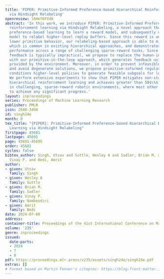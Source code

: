 ```yaml
---
title: 'PIPER: Primitive-Informed Preference-based Hierarchical Reinforcement Learning
  via Hindsight Relabeling'
openreview: l6Hef6FVd0
abstract: 'In this work, we introduce PIPER: Primitive-Informed Preference-based Hierarchical
  reinforcement learning via Hindsight Relabeling, a novel approach that leverages
  preference-based learning to learn a reward model, and subsequently uses this reward
  model to relabel higher-level replay buffers. Since this reward is unaffected by
  lower primitive behavior, our relabeling-based approach is able to mitigate non-stationarity,
  which is common in existing hierarchical approaches, and demonstrates impressive
  performance across a range of challenging sparse-reward tasks. Since obtaining human
  feedback is typically impractical, we propose to replace the human-in-the-loop approach
  with our primitive-in-the-loop approach, which generates feedback using sparse rewards
  provided by the environment. Moreover, in order to prevent infeasible subgoal prediction
  and avoid degenerate solutions, we propose primitive-informed regularization that
  conditions higher-level policies to generate feasible subgoals for lower-level policies.
  We perform extensive experiments to show that PIPER mitigates non-stationarity in
  hierarchical reinforcement learning and achieves greater than 50$\%$ success rates
  in challenging, sparse-reward robotic environments, where most other baselines fail
  to achieve any significant progress.'
layout: inproceedings
series: Proceedings of Machine Learning Research
publisher: PMLR
issn: 2640-3498
id: singh24e
month: 0
tex_title: "{PIPER}: Primitive-Informed Preference-based Hierarchical Reinforcement
  Learning via Hindsight Relabeling"
firstpage: 45681
lastpage: 45695
page: 45681-45695
order: 45681
cycles: false
bibtex_author: Singh, Utsav and Suttle, Wesley A and Sadler, Brian M. and Namboodiri,
  Vinay P. and Bedi, Amrit
author:
- given: Utsav
  family: Singh
- given: Wesley A
  family: Suttle
- given: Brian M.
  family: Sadler
- given: Vinay P.
  family: Namboodiri
- given: Amrit
  family: Bedi
date: 2024-07-08
address:
container-title: Proceedings of the 41st International Conference on Machine Learning
volume: '235'
genre: inproceedings
issued:
  date-parts:
  - 2024
  - 7
  - 8
pdf: https://proceedings.mlr.press/v235/assets/singh24e/singh24e.pdf
extras: []
# Format based on Martin Fenner's citeproc: https://blog.front-matter.io/posts/citeproc-yaml-for-bibliographies/
---
```

